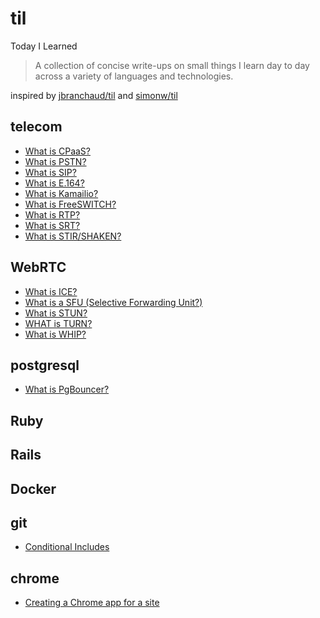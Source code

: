 # til
Today I Learned

> A collection of concise write-ups on small things I learn day to day across a variety of languages and technologies.

inspired by [jbranchaud/til](https://github.com/jbranchaud/til) and [simonw/til](https://github.com/simonw/til)

## telecom

* [What is CPaaS?](https://github.com/ryanwi/til/blob/main/telecom/what-is-CPaaS.md)
* [What is PSTN?](https://github.com/ryanwi/til/blob/main/telecom/what-is-PSTN.md)
* [What is SIP?](https://github.com/ryanwi/til/blob/main/telecom/what-is-SIP.md)
* [What is E.164?](https://github.com/ryanwi/til/blob/main/telecom/what-is-e-164.md)
* [What is Kamailio?](https://github.com/ryanwi/til/blob/main/telecom/what-is-kamailio.md)
* [What is FreeSWITCH?](https://github.com/ryanwi/til/blob/main/telecom/what-is-freeswitch.md)
* [What is RTP?](https://github.com/ryanwi/til/blob/main/telecom/what-is-RTP.md)
* [What is SRT?](https://github.com/ryanwi/til/blob/main/telecom/what-is-SRT.md)
* [What is STIR/SHAKEN?](https://github.com/ryanwi/til/blob/main/telecom/what-is-STIR-SHAKEN.md)

## WebRTC

* [What is ICE?](https://github.com/ryanwi/til/blob/main/webrtc/what-is-ICE.md)
* [What is a SFU (Selective Forwarding Unit?)](https://github.com/ryanwi/til/blob/main/webrtc/what-is-selective-forwarding-unit.md)
* [What is STUN?](https://github.com/ryanwi/til/blob/main/webrtc/what-is-STUN.md)
* [WHAT is TURN?](https://github.com/ryanwi/til/blob/main/webrtc/what-is-TURN.md)
* [What is WHIP?](https://github.com/ryanwi/til/blob/main/webrtc/what-is-WHIP.md)

## postgresql

* [What is PgBouncer?](https://github.com/ryanwi/til/blob/main/postgresql/what-is-pgbouncer.md)

## Ruby 


## Rails
 

## Docker
 

## git

* [Conditional Includes](https://github.com/ryanwi/til/blob/main/git/conditional-includes.md)

## chrome

* [Creating a Chrome app for a site](https://github.com/ryanwi/til/blob/main/chrome/creating-chrome-app.md)


